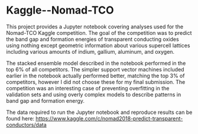 # Kaggle--Nomad-TCO

This project provides a Jupyter notebook covering analyses used for the Nomad-TCO Kaggle competition.  The goal of the competition was to predict the band gap and formation energies of transparent conducting oxides using nothing except geometric information about various supercell lattices including various amounts of indium, gallium, aluminum, and oxygen.

The stacked ensemble model described in the notebook performed in the top 6% of all competitors.  The simpler support vector machines included earlier in the notebook actually performed better, matching the top 3% of competitors, however I did not choose these for my final submission.  The competition was an interesting case of preventing overfitting in the validation sets and using overly complex models to describe patterns in band gap and formation energy.

The data required to run the Jupyter notebook and reproduce results can be found here:
https://www.kaggle.com/c/nomad2018-predict-transparent-conductors/data

